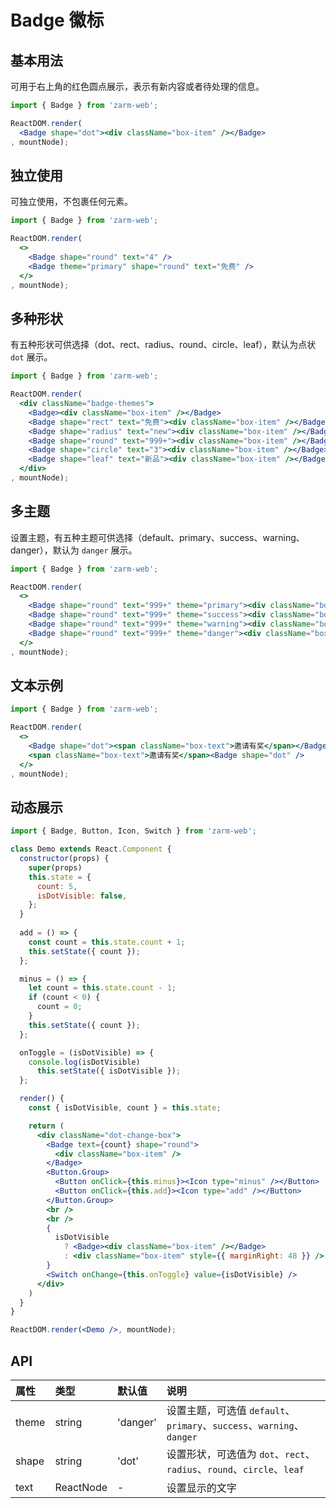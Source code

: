 # Badge 徽标



## 基本用法
可用于右上角的红色圆点展示，表示有新内容或者待处理的信息。

```jsx
import { Badge } from 'zarm-web';

ReactDOM.render(
  <Badge shape="dot"><div className="box-item" /></Badge>
, mountNode);
```



## 独立使用
可独立使用，不包裹任何元素。

```jsx
import { Badge } from 'zarm-web';

ReactDOM.render(
  <>
    <Badge shape="round" text="4" />
    <Badge theme="primary" shape="round" text="免费" />
  </>
, mountNode);
```



## 多种形状
有五种形状可供选择（dot、rect、radius、round、circle、leaf），默认为点状 `dot` 展示。

```jsx
import { Badge } from 'zarm-web';

ReactDOM.render(
  <div className="badge-themes">
    <Badge><div className="box-item" /></Badge>
    <Badge shape="rect" text="免费"><div className="box-item" /></Badge>
    <Badge shape="radius" text="new"><div className="box-item" /></Badge>
    <Badge shape="round" text="999+"><div className="box-item" /></Badge>
    <Badge shape="circle" text="3"><div className="box-item" /></Badge>
    <Badge shape="leaf" text="新品"><div className="box-item" /></Badge>
  </div>
, mountNode);
```



## 多主题
设置主题，有五种主题可供选择（default、primary、success、warning、danger），默认为 `danger` 展示。

```jsx
import { Badge } from 'zarm-web';

ReactDOM.render(
  <>
    <Badge shape="round" text="999+" theme="primary"><div className="box-item" /></Badge>
    <Badge shape="round" text="999+" theme="success"><div className="box-item" /></Badge>
    <Badge shape="round" text="999+" theme="warning"><div className="box-item" /></Badge>
    <Badge shape="round" text="999+" theme="danger"><div className="box-item" /></Badge>
  </>
, mountNode);
```



## 文本示例

```jsx
import { Badge } from 'zarm-web';

ReactDOM.render(
  <>
    <Badge shape="dot"><span className="box-text">邀请有奖</span></Badge>
    <span className="box-text">邀请有奖</span><Badge shape="dot" />
  </>
, mountNode);
```



## 动态展示

```jsx
import { Badge, Button, Icon, Switch } from 'zarm-web';

class Demo extends React.Component {
  constructor(props) {
    super(props)
    this.state = {
      count: 5,
      isDotVisible: false,
    };
  }
  
  add = () => {
    const count = this.state.count + 1;
    this.setState({ count });
  };

  minus = () => {
    let count = this.state.count - 1;
    if (count < 0) {
      count = 0;
    }
    this.setState({ count });
  };

  onToggle = (isDotVisible) => {
    console.log(isDotVisible)
      this.setState({ isDotVisible });
  };

  render() {
    const { isDotVisible, count } = this.state;

    return (
      <div className="dot-change-box">
        <Badge text={count} shape="round">
          <div className="box-item" />
        </Badge>
        <Button.Group>
          <Button onClick={this.minus}><Icon type="minus" /></Button>
          <Button onClick={this.add}><Icon type="add" /></Button>
        </Button.Group>
        <br />
        <br />
        {
          isDotVisible
            ? <Badge><div className="box-item" /></Badge>
            : <div className="box-item" style={{ marginRight: 48 }} />
        }
        <Switch onChange={this.onToggle} value={isDotVisible} />
      </div>
    )
  }
}

ReactDOM.render(<Demo />, mountNode);
```



## API

| 属性 | 类型 | 默认值 | 说明 |
| :--- | :--- | :--- | :--- |
| theme | string | 'danger' | 设置主题，可选值 `default`、`primary`、`success`、`warning`、`danger` |
| shape | string | 'dot' | 设置形状，可选值为 `dot`、`rect`、`radius`、`round`、`circle`、`leaf` |
| text | ReactNode | - | 设置显示的文字 |
